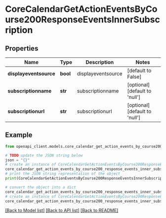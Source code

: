 # CoreCalendarGetActionEventsByCourse200ResponseEventsInnerSubscription


## Properties

Name | Type | Description | Notes
------------ | ------------- | ------------- | -------------
**displayeventsource** | **bool** | displayeventsource | [default to False]
**subscriptionname** | **str** | subscriptionname | [optional] [default to 'null']
**subscriptionurl** | **str** | subscriptionurl | [optional] [default to 'null']

## Example

```python
from openapi_client.models.core_calendar_get_action_events_by_course200_response_events_inner_subscription import CoreCalendarGetActionEventsByCourse200ResponseEventsInnerSubscription

# TODO update the JSON string below
json = "{}"
# create an instance of CoreCalendarGetActionEventsByCourse200ResponseEventsInnerSubscription from a JSON string
core_calendar_get_action_events_by_course200_response_events_inner_subscription_instance = CoreCalendarGetActionEventsByCourse200ResponseEventsInnerSubscription.from_json(json)
# print the JSON string representation of the object
print(CoreCalendarGetActionEventsByCourse200ResponseEventsInnerSubscription.to_json())

# convert the object into a dict
core_calendar_get_action_events_by_course200_response_events_inner_subscription_dict = core_calendar_get_action_events_by_course200_response_events_inner_subscription_instance.to_dict()
# create an instance of CoreCalendarGetActionEventsByCourse200ResponseEventsInnerSubscription from a dict
core_calendar_get_action_events_by_course200_response_events_inner_subscription_from_dict = CoreCalendarGetActionEventsByCourse200ResponseEventsInnerSubscription.from_dict(core_calendar_get_action_events_by_course200_response_events_inner_subscription_dict)
```
[[Back to Model list]](../README.md#documentation-for-models) [[Back to API list]](../README.md#documentation-for-api-endpoints) [[Back to README]](../README.md)


